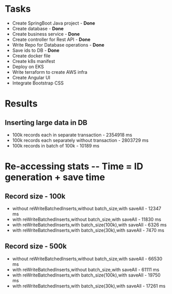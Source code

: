 # Tasks

* Create SpringBoot Java project - **Done**
* Create database - **Done**
* Create business service - **Done**
* Create controller for Rest API - **Done**
* Write Repo for Database operations - **Done**
* Save ids to DB - **Done**
* Create docker file
* Create k8s manifest
* Deploy on EKS
* Write terraform to create AWS infra
* Create Angular UI
* Integrate Bootstrap CSS

# Results

## Inserting large data in DB
* 100k records each in separate transaction - 2354918 ms
* 100k records each separately without transaction - 2803729 ms
* 100k records in batch of 100k - 10189 ms

# Re-accessing stats -- Time = ID generation + save time
## Record size - 100k
* without reWriteBatchedInserts,without batch_size,with saveAll - 12347 ms
* with reWriteBatchedInserts,without batch_size,with saveAll - 11830 ms
* with reWriteBatchedInserts,with batch_size(100k),with saveAll - 6326 ms
* with reWriteBatchedInserts,with batch_size(30k),with saveAll - 7470 ms
## Record size - 500k
* without reWriteBatchedInserts,without batch_size,with saveAll - 66530 ms
* with reWriteBatchedInserts,without batch_size,with saveAll - 61111 ms
* with reWriteBatchedInserts,with batch_size(100k),with saveAll - 19750 ms
* with reWriteBatchedInserts,with batch_size(30k),with saveAll - 17261 ms
